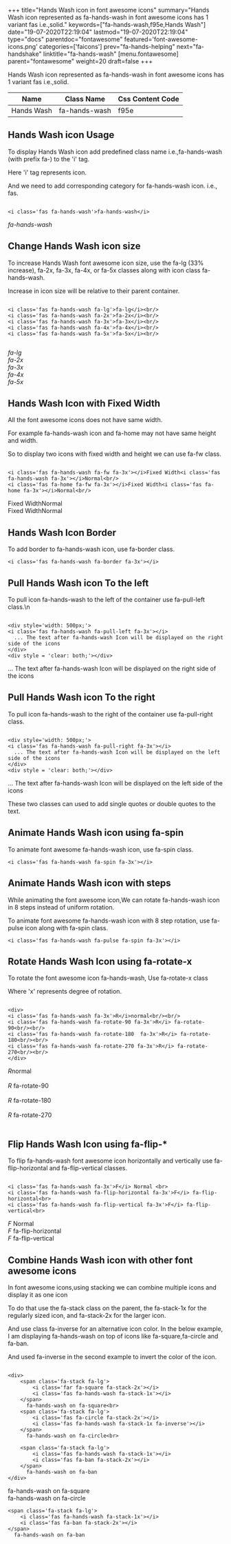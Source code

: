 +++
title="Hands Wash icon in font awesome icons"
summary="Hands Wash icon represented as fa-hands-wash in font awesome icons has 1 variant fas i.e.,solid."
keywords=["fa-hands-wash,f95e,Hands Wash"]
date="19-07-2020T22:19:04"
lastmod="19-07-2020T22:19:04"
type="docs"
parentdoc="fontawesome"
featured='font-awesome-icons.png'
categories=['faicons']
prev="fa-hands-helping"
next="fa-handshake"
linktitle="fa-hands-wash"
[menu.fontawesome]
parent="fontawesome"
weight=20
draft=false
+++


Hands Wash icon represented as fa-hands-wash in font awesome icons has 1 variant fas i.e.,solid.

<div class='table-responsive'><table class='table'><thead><tr><th>Name</th><th>Class Name</th><th>Css Content Code</th></tr></thead><tbody><tr><td>Hands Wash</td><td>fa-hands-wash</td><td>f95e</td></tr></tbody></table></div>



## Hands Wash icon Usage

To display Hands Wash icon add predefined class name i.e.,fa-hands-wash (with prefix fa-) to the 'i' tag.

Here 'i' tag represents icon.

And we need to add corresponding category for fa-hands-wash icon. i.e., fas.


```

<i class='fas fa-hands-wash'>fa-hands-wash</i>
```

<i class='fas fa-hands-wash'>fa-hands-wash</i>




## Change Hands Wash icon size
To increase Hands Wash font awesome icon size, use the fa-lg (33% increase), fa-2x, fa-3x, fa-4x, or fa-5x classes along with icon class fa-hands-wash.

Increase in icon size will be relative to their parent container. 

```

<i class='fas fa-hands-wash fa-lg'>fa-lg</i><br/>
<i class='fas fa-hands-wash fa-2x'>fa-2x</i><br/>
<i class='fas fa-hands-wash fa-3x'>fa-3x</i><br/>
<i class='fas fa-hands-wash fa-4x'>fa-4x</i><br/>
<i class='fas fa-hands-wash fa-5x'>fa-5x</i><br/>
            
```

<i class='fas fa-hands-wash fa-lg'>fa-lg</i><br/>
<i class='fas fa-hands-wash fa-2x'>fa-2x</i><br/>
<i class='fas fa-hands-wash fa-3x'>fa-3x</i><br/>
<i class='fas fa-hands-wash fa-4x'>fa-4x</i><br/>
<i class='fas fa-hands-wash fa-5x'>fa-5x</i><br/>
            



## Hands Wash Icon with Fixed Width 

All the font awesome icons does not have same width.

For example fa-hands-wash icon and fa-home may not have same height and width.

So to display two icons with fixed width and height we can use fa-fw class.


```

<i class='fas fa-hands-wash fa-fw fa-3x'></i>Fixed Width<i class='fas fa-hands-wash fa-3x'></i>Normal<br/>
<i class='fas fa-home fa-fw fa-3x'></i>Fixed Width<i class='fas fa-home fa-3x'></i>Normal<br/>
```

<i class='fas fa-hands-wash fa-fw fa-3x'></i>Fixed Width<i class='fas fa-hands-wash fa-3x'></i>Normal<br/>
<i class='fas fa-home fa-fw fa-3x'></i>Fixed Width<i class='fas fa-home fa-3x'></i>Normal<br/>



## Hands Wash Icon Border 

To add border to fa-hands-wash icon, use fa-border class.


```
<i class='fas fa-hands-wash fa-border fa-3x'></i>

```
<i class='fas fa-hands-wash fa-border fa-3x'></i>





## Pull Hands Wash icon To the left

To pull icon fa-hands-wash to the left of the container use fa-pull-left class.\n

```

<div style='width: 500px;'>
<i class='fas fa-hands-wash fa-pull-left fa-3x'></i>
  ... The text after fa-hands-wash Icon will be displayed on the right side of the icons
</div>
<div style = 'clear: both;'></div>
```

<div style='width: 500px;'>
<i class='fas fa-hands-wash fa-pull-left fa-3x'></i>
  ... The text after fa-hands-wash Icon will be displayed on the right side of the icons
</div>
<div style = 'clear: both;'></div>




## Pull Hands Wash icon To the right
To pull icon fa-hands-wash to the right of the container use fa-pull-right class.

```

<div style='width: 500px;'>
<i class='fas fa-hands-wash fa-pull-right fa-3x'></i>
  ... The text after fa-hands-wash Icon will be displayed on the left side of the icons
</div>
<div style = 'clear: both;'></div>
```

<div style='width: 500px;'>
<i class='fas fa-hands-wash fa-pull-right fa-3x'></i>
  ... The text after fa-hands-wash Icon will be displayed on the left side of the icons
</div>
<div style = 'clear: both;'></div>

These two classes can used to add single quotes or double quotes to the text.


## Animate Hands Wash icon using fa-spin
To animate font awesome fa-hands-wash icon, use fa-spin class.

```
<i class='fas fa-hands-wash fa-spin fa-3x'></i>
```
<i class='fas fa-hands-wash fa-spin fa-3x'></i>




## Animate Hands Wash icon with steps
While animating the font awesome icon,We can rotate fa-hands-wash icon in 8 steps instead of uniform rotation.

To animate font awesome fa-hands-wash icon with 8 step rotation, use fa-pulse icon along with fa-spin class.


```
<i class='fas fa-hands-wash fa-pulse fa-spin fa-3x'></i>

```
<i class='fas fa-hands-wash fa-pulse fa-spin fa-3x'></i>





## Rotate Hands Wash Icon using fa-rotate-x
To rotate the font awesome icon fa-hands-wash, Use fa-rotate-x class

Where 'x' represents degree of rotation.


```

<div>
<i class='fas fa-hands-wash fa-3x'>R</i>normal<br/><br/>
<i class='fas fa-hands-wash fa-rotate-90 fa-3x'>R</i> fa-rotate-90<br/><br/> 
<i class='fas fa-hands-wash fa-rotate-180  fa-3x'>R</i> fa-rotate-180<br/><br/> 
<i class='fas fa-hands-wash fa-rotate-270 fa-3x'>R</i> fa-rotate-270<br/><br/>
</div>
```

<div>
<i class='fas fa-hands-wash fa-3x'>R</i>normal<br/><br/>
<i class='fas fa-hands-wash fa-rotate-90 fa-3x'>R</i> fa-rotate-90<br/><br/> 
<i class='fas fa-hands-wash fa-rotate-180  fa-3x'>R</i> fa-rotate-180<br/><br/> 
<i class='fas fa-hands-wash fa-rotate-270 fa-3x'>R</i> fa-rotate-270<br/><br/>
</div>




## Flip Hands Wash Icon using fa-flip-*
To flip fa-hands-wash font awesome icon horizontally and vertically use fa-flip-horizontal and fa-flip-vertical classes. 

```

<i class='fas fa-hands-wash fa-3x'>F</i> Normal <br>
<i class='fas fa-hands-wash fa-flip-horizontal fa-3x'>F</i> fa-flip-horizontal<br>
<i class='fas fa-hands-wash fa-flip-vertical fa-3x'>F</i> fa-flip-vertical<br>
```

<i class='fas fa-hands-wash fa-3x'>F</i> Normal <br>
<i class='fas fa-hands-wash fa-flip-horizontal fa-3x'>F</i> fa-flip-horizontal<br>
<i class='fas fa-hands-wash fa-flip-vertical fa-3x'>F</i> fa-flip-vertical<br>




## Combine Hands Wash icon with other font awesome icons
In font awesome icons,using stacking we can combine multiple icons and display it as one icon 

To do that use the fa-stack class on the parent, the fa-stack-1x for the regularly sized icon, and fa-stack-2x for the larger icon.

And use class fa-inverse for an alternative icon color. 
In the below example, I am displaying fa-hands-wash on top of icons like fa-square,fa-circle and fa-ban.

And used fa-inverse in the second example to invert the color of the icon.

```

<div>
    <span class='fa-stack fa-lg'>
        <i class='far fa-square fa-stack-2x'></i>
        <i class='fas fa-hands-wash fa-stack-1x'></i>
    </span>
      fa-hands-wash on fa-square<br>
    <span class='fa-stack fa-lg'>
        <i class='fas fa-circle fa-stack-2x'></i>
        <i class='fas fa-hands-wash fa-stack-1x fa-inverse'></i>
    </span>
      fa-hands-wash on fa-circle<br>

    <span class='fa-stack fa-lg'>
        <i class='fas fa-hands-wash fa-stack-1x'></i>
        <i class='fas fa-ban fa-stack-2x'></i>
    </span>
      fa-hands-wash on fa-ban
</div>
```

<div>
    <span class='fa-stack fa-lg'>
        <i class='far fa-square fa-stack-2x'></i>
        <i class='fas fa-hands-wash fa-stack-1x'></i>
    </span>
      fa-hands-wash on fa-square<br>
    <span class='fa-stack fa-lg'>
        <i class='fas fa-circle fa-stack-2x'></i>
        <i class='fas fa-hands-wash fa-stack-1x fa-inverse'></i>
    </span>
      fa-hands-wash on fa-circle<br>

    <span class='fa-stack fa-lg'>
        <i class='fas fa-hands-wash fa-stack-1x'></i>
        <i class='fas fa-ban fa-stack-2x'></i>
    </span>
      fa-hands-wash on fa-ban
</div>






